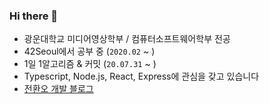 ### Hi there 👋

<!--
**jho2301/jho2301** is a ✨ _special_ ✨ repository because its `README.md` (this file) appears on your GitHub profile.

Here are some ideas to get you started:

- 🔭 I’m currently working on ...
- 🌱 I’m currently learning ...
- 👯 I’m looking to collaborate on ...
- 🤔 I’m looking for help with ...
- 💬 Ask me about ...
- 📫 How to reach me: ...
- 😄 Pronouns: ...
- ⚡ Fun fact: ...
-->
- 광운대학교 미디어영상학부 / 컴퓨터소프트웨어학부 전공
- 42Seoul에서 공부 중 (`2020.02` ~ )
- 1일 1알고리즘 & 커밋 (`20.07.31` ~ )
- Typescript, Node.js, React, Express에 관심을 갖고 있습니다
- [전환오 개발 블로그](https://onwah.tistory.com/)
